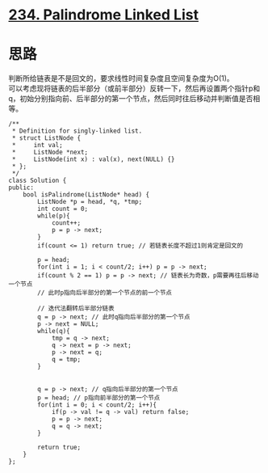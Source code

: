 # [234. Palindrome Linked List](https://leetcode.com/problems/palindrome-linked-list/description/)
# 思路
判断所给链表是不是回文的，要求线性时间复杂度且空间复杂度为O(1)。  
可以考虑现将链表的后半部分（或前半部分）反转一下，然后再设置两个指针p和q，初始分别指向前、后半部分的第一个节点，然后同时往后移动并判断值是否相等。

```
/**
 * Definition for singly-linked list.
 * struct ListNode {
 *     int val;
 *     ListNode *next;
 *     ListNode(int x) : val(x), next(NULL) {}
 * };
 */
class Solution {
public:
    bool isPalindrome(ListNode* head) {
        ListNode *p = head, *q, *tmp;
        int count = 0;
        while(p){
            count++;
            p = p -> next;
        }
        if(count <= 1) return true; // 若链表长度不超过1则肯定是回文的
        
        p = head;
        for(int i = 1; i < count/2; i++) p = p -> next;
        if(count % 2 == 1) p = p -> next; // 链表长为奇数，p需要再往后移动一个节点
        // 此时p指向后半部分的第一个节点的前一个节点
        
        // 迭代法翻转后半部分链表
        q = p -> next; // 此时q指向后半部分的第一个节点
        p -> next = NULL;
        while(q){
            tmp = q -> next;
            q -> next = p -> next;
            p -> next = q;
            q = tmp;
        }
        

        q = p -> next; // q指向后半部分的第一个节点
        p = head; // p指向前半部分的第一个节点
        for(int i = 0; i < count/2; i++){
            if(p -> val != q -> val) return false;
            p = p -> next;
            q = q -> next;
        }
            
        return true;  
    }
};
```
